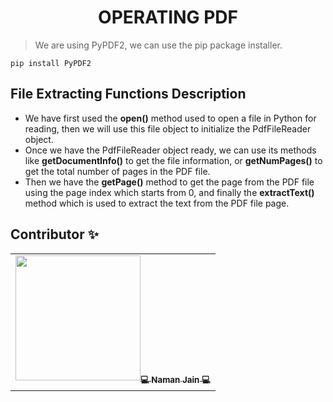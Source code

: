 <h1 align = center> OPERATING PDF </h1>

> We are using PyPDF2, we can use the pip package installer.

```
pip install PyPDF2
```
## File Extracting Functions Description
*  We have first used the **open()** method used to open a file in Python for reading, then we will use this file object to initialize the PdfFileReader object.<br/>
*  Once we have the PdfFileReader object ready, we can use its methods like **getDocumentInfo()** to get the file information, or **getNumPages()** to get the total number of pages in the PDF file.<br/>
* Then we have the **getPage()** method to get the page from the PDF file using the page index which starts from 0, and finally the **extractText()** method which is used to extract the text from the PDF file page.
## Contributor ✨

<table>
  <tr>
    <td align="center"><a href="https://github.com/nj1902"><img src="" width="200px;" alt=""/><sub><b>💻 Naman Jain 💻</b></sub></a><br /></td>
   

</table>
